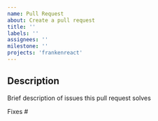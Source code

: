 ```yaml
---
name: Pull Request
about: Create a pull request
title: ''
labels: ''
assignees: ''
milestone: ''
projects: 'frankenreact'
---
```


## Description

Brief description of issues this pull request solves

Fixes #

